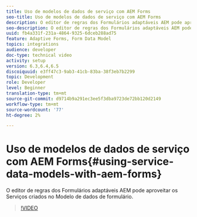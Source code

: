 ```yaml
---
title: Uso de modelos de dados de serviço com AEM Forms
seo-title: Uso de modelos de dados de serviço com AEM Forms
description: O editor de regras dos Formulários adaptáveis AEM pode aproveitar os Serviços criados no Modelo de dados de formulário.
seo-description: O editor de regras dos Formulários adaptáveis AEM pode aproveitar os Serviços criados no Modelo de dados de formulário.
uuid: fb4a331f-231a-4864-9325-6dceb288ad75
feature: Adaptive Forms, Form Data Model
topics: integrations
audience: developer
doc-type: technical video
activity: setup
version: 6.3,6.4,6.5
discoiquuid: e3ff47c3-9ab3-41cb-83ba-38f3eb7b2299
topic: Development
role: Developer
level: Beginner
translation-type: tm+mt
source-git-commit: d9714b9a291ec3ee5f3dba9723de72bb120d2149
workflow-type: tm+mt
source-wordcount: '77'
ht-degree: 2%

---
```



# Uso de modelos de dados de serviço com AEM Forms{#using-service-data-models-with-aem-forms}

O editor de regras dos Formulários adaptáveis AEM pode aproveitar os Serviços criados no Modelo de dados de formulário.

>[!VIDEO](https://video.tv.adobe.com/v/17739/?quality=9&learn=on)

